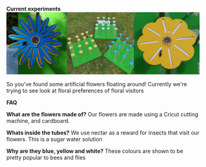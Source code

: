 
**Current experiments**
![](/assets/img/artificial_flowers.png)

So you've found some artificial flowers floating around!
Currently we're trying to see look at floral preferences of floral visitors

**FAQ**


**What are the flowers made of?**
Our flowers are made using a Cricut cutting machine, and cardboard. 

**Whats inside the tubes?**
We use nectar as a reward for insects that visit our flowers. This is a sugar water solution

**Why are they blue, yellow and white?**
These colours are shown to be pretty popular to bees and flies
